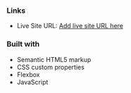 ### Links
- Live Site URL: [Add live site URL here](https://faq-accordion-psi-one.vercel.app/)

### Built with

- Semantic HTML5 markup
- CSS custom properties
- Flexbox
- JavaScript